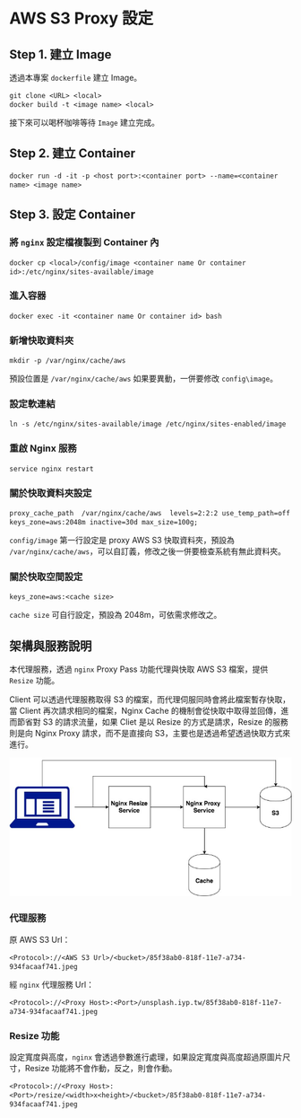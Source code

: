 # AWS S3 Proxy 設定

## Step 1. 建立 Image

透過本專案 `dockerfile` 建立 Image。

```
git clone <URL> <local>
docker build -t <image name> <local>
```

接下來可以喝杯咖啡等待 `Image` 建立完成。

## Step 2. 建立 Container

```
docker run -d -it -p <host port>:<container port> --name=<container name> <image name>
```

## Step 3. 設定 Container

### 將 `nginx` 設定檔複製到 Container 內

```
docker cp <local>/config/image <container name Or container id>:/etc/nginx/sites-available/image
```

### 進入容器

```
docker exec -it <container name Or container id> bash
```

### 新增快取資料夾

```
mkdir -p /var/nginx/cache/aws
```

預設位置是 `/var/nginx/cache/aws` 如果要異動，一併要修改 `config\image`。


### 設定軟連結

```
ln -s /etc/nginx/sites-available/image /etc/nginx/sites-enabled/image
```

### 重啟 Nginx 服務

```
service nginx restart
```

### 關於快取資料夾設定

```
proxy_cache_path  /var/nginx/cache/aws  levels=2:2:2 use_temp_path=off keys_zone=aws:2048m inactive=30d max_size=100g;
```

`config/image` 第一行設定是 proxy AWS S3 快取資料夾，預設為 `/var/nginx/cache/aws`，可以自訂義，修改之後一併要檢查系統有無此資料夾。

### 關於快取空間設定

```
keys_zone=aws:<cache size>
```

`cache size` 可自行設定，預設為 2048m，可依需求修改之。

## 架構與服務說明

本代理服務，透過 `nginx` Proxy Pass 功能代理與快取 AWS S3 檔案，提供 `Resize` 功能。

Client 可以透過代理服務取得 S3 的檔案，而代理伺服同時會將此檔案暫存快取，當 Client 再次請求相同的檔案，Nginx Cache 的機制會從快取中取得並回傳，進而節省對 S3 的請求流量，如果 Cliet 是以 Resize 的方式是請求，Resize 的服務則是向 Nginx Proxy 請求，而不是直接向 S3，主要也是透過希望透過快取方式來進行。

![S3-Proxy](file/S3-Proxy.jpg)

### 代理服務

原 AWS S3 Url：

```
<Protocol>://<AWS S3 Url>/<bucket>/85f38ab0-818f-11e7-a734-934facaaf741.jpeg
```

經 `nginx` 代理服務 Url：

```
<Protocol>://<Proxy Host>:<Port>/unsplash.iyp.tw/85f38ab0-818f-11e7-a734-934facaaf741.jpeg
```

### Resize 功能

設定寬度與高度，`nginx` 會透過參數進行處理，如果設定寬度與高度超過原圖片尺寸，Resize 功能將不會作動，反之，則會作動。

```
<Protocol>://<Proxy Host>:<Port>/resize/<width>x<height>/<bucket>/85f38ab0-818f-11e7-a734-934facaaf741.jpeg
```


